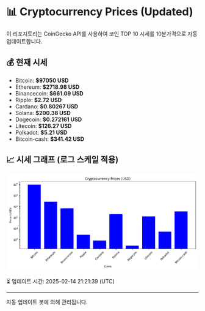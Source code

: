 
# 📊 Cryptocurrency Prices (Updated)

이 리포지토리는 CoinGecko API를 사용하여 코인 TOP 10 시세를 10분가격으로 자동 업데이트합니다.

## 💰 현재 시세
- Bitcoin: **$97050 USD**
- Ethereum: **$2718.98 USD**
- Binancecoin: **$661.09 USD**
- Ripple: **$2.72 USD**
- Cardano: **$0.80267 USD**
- Solana: **$200.38 USD**
- Dogecoin: **$0.272161 USD**
- Litecoin: **$126.27 USD**
- Polkadot: **$5.21 USD**
- Bitcoin-cash: **$341.42 USD**

## 📈 시세 그래프 (로그 스케일 적용)
![Crypto Prices](crypto_prices.png)

⏳ 업데이트 시간: 2025-02-14 21:21:39 (UTC)

---
자동 업데이트 봇에 의해 관리됩니다.
